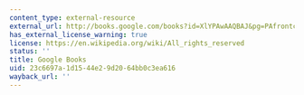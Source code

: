 ```yaml
---
content_type: external-resource
external_url: http://books.google.com/books?id=XlYPAwAAQBAJ&pg=PAfrontcover
has_external_license_warning: true
license: https://en.wikipedia.org/wiki/All_rights_reserved
status: ''
title: Google Books
uid: 23c6697a-1d15-44e2-9d20-64bb0c3ea616
wayback_url: ''
---
```

